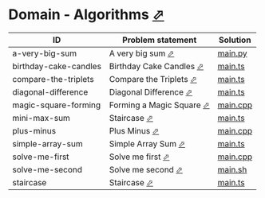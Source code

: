 # Domain - Algorithms [⬀](https://www.hackerrank.com/domains/algorithms/warmup)

| ID                    | Problem statement                                                                      | Solution                                  |
|-----------------------|----------------------------------------------------------------------------------------|-------------------------------------------|
| a-very-big-sum        | A very big sum [⬀](https://www.hackerrank.com/challenges/a-very-big-sum)               | [main.py](a-very-big-sum/main.py)         |
| birthday-cake-candles | Birthday Cake Candles [⬀](https://www.hackerrank.com/challenges/birthday-cake-candles) | [main.ts](birthday-cake-candles/main.ts)  |
| compare-the-triplets  | Compare the Triplets [⬀](https://www.hackerrank.com/challenges/compare-the-triplets)   | [main.ts](compare-the-triplets/main.ts)   |
| diagonal-difference   | Diagonal Difference [⬀](https://www.hackerrank.com/challenges/diagonal-difference)     | [main.ts](diagonal-difference/main.ts)    |
| magic-square-forming  | Forming a Magic Square [⬀](https://www.hackerrank.com/challenges/magic-square-forming) | [main.cpp](magic-square-forming/main.cpp) |
| mini-max-sum          | Staircase [⬀](https://www.hackerrank.com/challenges/staircase)                         | [main.ts](mini-max-sum/main.ts)           |
| plus-minus            | Plus Minus [⬀](https://www.hackerrank.com/challenges/plus-minus)                       | [main.cpp](plus-minus/main.cpp)           |
| simple-array-sum      | Simple Array Sum [⬀](https://www.hackerrank.com/challenges/simple-array-sum)           | [main.ts](simple-array-sum/main.ts)       |
| solve-me-first        | Solve me first [⬀](https://www.hackerrank.com/challenges/solve-me-first)               | [main.cpp](solve-me-first/main.cpp)       |
| solve-me-second       | Solve me second [⬀](https://www.hackerrank.com/challenges/solve-me-second)             | [main.sh](solve-me-second/main.sh)        |
| staircase             | Staircase [⬀](https://www.hackerrank.com/challenges/staircase)                         | [main.ts](staircase/main.ts)              |

